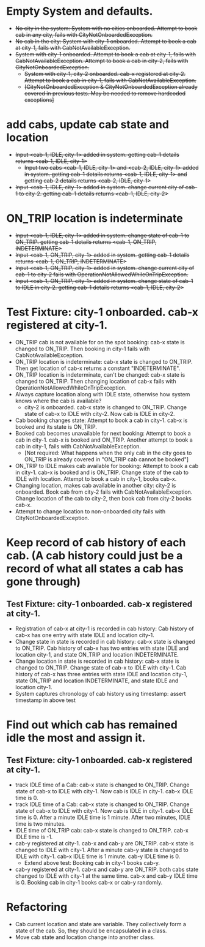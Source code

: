 # Empty System and defaults.
- ~~No city in the system: System with no cities onboarded. Attempt to book cab in any city, fails with CityNotOnboardedException.~~
- ~~No cab in the city: System with city-1 onboarded. Attempt to book a cab at city-1, fails with CabNotAvailableException.~~
- ~~System with city-1 onboarded. Attempt to book a cab at city-1, fails with CabNotAvailableException. Attempt to book a cab in city-2, fails with CityNotOnboardedException.~~
  - ~~System with city-1, city-2 onboarded. cab-x registered at city-2. Attempt to book a cab in city-1, fails with CabNotAvailableException.~~
  - ~~[CityNotOnboardedException & CityNotOnboardedException already covered in previous tests. May be needed to remove hardcoded exceptions]~~

# add cabs, update cab state and location
- ~~Input <cab-1, IDLE, city-1> added in system. getting cab-1 details returns <cab-1, IDLE, city-1>~~
  - ~~Input two cabs <cab-1, IDLE, city-1> and <cab-2, IDLE, city-1> added in system. getting cab-1 details returns <cab-1, IDLE, city-1> and getting cab-2 details returns <cab-2, IDLE, city-1>~~
- ~~Input <cab-1, IDLE, city-1> added in system. change current city of cab-1 to city-2. getting cab-1 details returns <cab-1, IDLE, city-2>~~

# ON_TRIP location is indeterminate
- ~~Input <cab-1, IDLE, city-1> added in system. change state of cab-1 to ON_TRIP. getting cab-1 details returns <cab-1, ON_TRIP, INDETERMINATE>~~
- ~~Input <cab-1, ON_TRIP, city-1> added in system. getting cab-1 details returns <cab-1, ON_TRIP, INDETERMINATE>~~
- ~~Input <cab-1, ON_TRIP, city-1> added in system. change current city of cab-1 to city-2 fails with OperationNotAllowedWhileOnTripException.~~
- ~~Input <cab-1, ON_TRIP, city-1> added in system. change state of cab-1 to IDLE in city-2. getting cab-1 details returns <cab-1, IDLE, city-2>~~
 
# Test Fixture: city-1 onboarded. cab-x registered at city-1.
- ON_TRIP cab is not available for on the spot booking: cab-x state is changed to ON_TRIP. Then booking in city-1 fails with CabNotAvailableException.
- ON_TRIP location is indeterminate: cab-x state is changed to ON_TRIP. Then get location of cab-x returns a constant "INDETERMINATE". 
- ON_TRIP location is indeterminate, can't be changed: cab-x state is changed to ON_TRIP. Then changing location of cab-x fails with OperationNotAllowedWhileOnTripException.
- Always capture location along with IDLE state, otherwise how system knows where the cab is available?
  - city-2 is onboarded. cab-x state is changed to ON_TRIP. Change state of cab-x to IDLE with city-2. Now cab is IDLE in city-2.
- Cab booking changes state: Attempt to book a cab in city-1. cab-x is booked and its state is ON_TRIP.
- Booked cab becomes unavailable for next booking: Attempt to book a cab in city-1. cab-x is booked and ON_TRIP. Another attempt to book a cab in city-1, fails with CabNotAvailableException.
  - [Not required: What happens when the only cab in the city goes to ON_TRIP is already covered in "ON_TRIP cab cannot be booked"]
- ON_TRIP to IDLE makes cab available for booking: Attempt to book a cab in city-1. cab-x is booked and is ON_TRIP. Change state of the cab to IDLE with location. Attempt to book a cab in city-1, books cab-x.
- Changing location, makes cab available in another city: city-2 is onboarded. Book cab from city-2 fails with CabNotAvailableException. Change location of the cab to city-2, then book cab from city-2 books cab-x.
- Attempt to change location to non-onboarded city fails with CityNotOnboardedException.

# Keep record of cab history of each cab. (A cab history could just be a record of what all states a cab has gone through)
## Test Fixture: city-1 onboarded. cab-x registered at city-1.
- Registration of cab-x at city-1 is recorded in cab history: Cab history of cab-x has one entry with state IDLE and location city-1.
- Change state in state is recorded in cab history: cab-x state is changed to ON_TRIP. Cab history of cab-x has two entries with state IDLE and location city-1, and state ON_TRIP and location INDETERMINATE.
- Change location in state is recorded in cab history: cab-x state is changed to ON_TRIP. Change state of cab-x to IDLE with city-1. Cab history of cab-x has three entries with state IDLE and location city-1, state ON_TRIP and location INDETERMINATE, and state IDLE and location city-1.
- System captures chronology of cab history using timestamp: assert timestamp in above test

# Find out which cab has remained idle the most and assign it.
## Test Fixture: city-1 onboarded. cab-x registered at city-1.
- track IDLE time of a Cab: cab-x state is changed to ON_TRIP. Change state of cab-x to IDLE with city-1. Now cab is IDLE in city-1. cab-x IDLE time is 0.
- track IDLE time of a Cab: cab-x state is changed to ON_TRIP. Change state of cab-x to IDLE with city-1. Now cab is IDLE in city-1. cab-x IDLE time is 0. After a minute IDLE time is 1 minute. After two minutes, IDLE time is two minutes.
- IDLE time of ON_TRIP cab: cab-x state is changed to ON_TRIP. cab-x IDLE time is -1.
- cab-y registered at city-1. cab-x and cab-y are ON_TRIP. cab-x state is changed to IDLE with city-1. After a minute cab-y state is changed to IDLE with city-1. cab-x IDLE time is 1 minute. cab-y IDLE time is 0.
  - Extend above test: Booking cab in city-1 books cab-y. 
- cab-y registered at city-1. cab-x and cab-y are ON_TRIP. both cabs state changed to IDLE with city-1 at the same time. cab-x and cab-y IDLE time is 0.
  Booking cab in city-1 books cab-x or cab-y randomly.

# Refactoring
- Cab current location and state are variable. They collectively form a state of the cab. So, they should be encapsulated in a class.
- Move cab state and location change into another class.